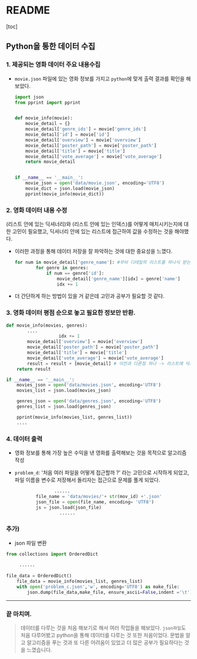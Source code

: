 # README

[toc]

## Python을 통한 데이터 수집



### 1. 제공되는 영화 데이터  주요 내용수집

- `movie.json` 파일에 있는 영화 정보를 가지고 `python`에 맞게 출력 결과를 확인을 해보았다.

  ```python
  import json
  from pprint import pprint
  
  
  def movie_info(movie):
      movie_detail = {}
      movie_detail['genre_ids'] = movie['genre_ids']
      movie_detail['id'] = movie['id']
      movie_detail['overview'] = movie['overview'] 
      movie_detail['poster_path'] = movie['poster_path']
      movie_detail['title'] = movie['title']
      movie_detail['vote_average'] = movie['vote_average'] 
      return movie_detail
  
  
  if __name__ == '__main__':
      movie_json = open('data/movie.json', encoding='UTF8')
      movie_dict = json.load(movie_json)
      pprint(movie_info(movie_dict))
  ```

  

### 2. 영화 데이터 내용 수정 

 (리스트 안에 있는 딕셔너리)와 (리스트 안에 있는 인덱스)를 어떻게 매치시키는지에 대한 고민이 필요했고, 딕셔너리 안에 있는 리스트에 접근하여 값을 수정하는 것을 해야했다.

- 이러한 과정을 통해 데이터 저장을 잘 파악하는 것에 대한 중요성을 느꼈다.

  ```python
  for num in movie_detail['genre_name']: #무비 디테일의 리스트를 하나식 받는다. -> 80 
          for genre in genres:
              if num == genre['id']:
                  movie_detail['genre_name'][idx] = genre['name']
                  idx += 1
  ```

- 더 간단하게 하는 방법이 있을 거 같은데 고민과 공부가 필요할 것 같다.



### 3.  영화 데이터 평점 순으로 놓고 필요한 정보만 반환.

```python
def movie_info(movies, genres):
		....
                    idx += 1
        movie_detail['overview'] = movie['overview'] 
        movie_detail['poster_path'] = movie['poster_path']
        movie_detail['title'] = movie['title']
        movie_detail['vote_average'] = movie['vote_average'] 
        result = result + [movie_detail] # 이전과 다른점 하나 -> 리스트에 딕셔너리 하나씩 추가
    return result

if __name__ == '__main__':
    movies_json = open('data/movies.json', encoding='UTF8')
    movies_list = json.load(movies_json)

    genres_json = open('data/genres.json', encoding='UTF8')
    genres_list = json.load(genres_json)

    pprint(movie_info(movies_list, genres_list))
	....
```



### 4. 데이터 출력

- 영화 정보를 통해 가장 높은 수익을 낸 영화를 출력해보는 것을 목적으로 알고리즘 작성

- `problem_d`: '처음 여러 파일을 어떻게 접근할까 ?' 라는 고민으로 시작하게 되었고, 파일 이름을 변수로 저장해서 돌리자는 접근으로 문제를 풀게 되었다.

  ```python
  				 ......
          file_name = 'data/movies/'+ str(mov_id) +'.json'
          json_file = open(file_name, encoding= 'UTF8')
          js = json.load(json_file)
                   ......
  
  ```

  

### 추가)

- json 파일 변환

```python
from collections import OrderedDict
    
     ......
        
file_data = OrderedDict()
    file_data = movie_info(movies_list, genres_list)
    with open('problem_c.json','w', encoding='UTF8') as make_file:
        json.dump(file_data,make_file, ensure_ascii=False,indent ='\t')
```

---

### 끝 마치며.

>데이터를 다루는 것을 처음 해보기로 해서 여러 작업들을 해보았다. `json파일`도 처음 다루어봤고 python을 통해 데이터를 다루는 것 또한 처음이었다. 문법을 알고 알고리즘을 푸는 것과 또 다른 어려움이 있었고 더 많은 공부가 필요하다는 것을 느꼈습니다.

